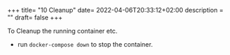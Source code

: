 +++
title= "10 Cleanup"
date= 2022-04-06T20:33:12+02:00
description = ""
draft= false
+++

To Cleanup the running container etc. 

- run `docker-compose down` to stop the container. 
